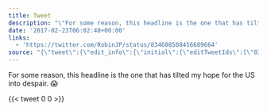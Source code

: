 ```yaml
---
title: Tweet
description: "\"For some reason, this headline is the one that has tilted my hope for the US into despair. \U0001F631 \""
date: '2017-02-23T06:02:48+00:00'
links:
  - 'https://twitter.com/RobinJP/status/834608508456689664'
source: "{\"tweet\":{\"edit_info\":{\"initial\":{\"editTweetIds\":[\"834653217438973952\"],\"editableUntil\":\"2017-02-23T07:36:48.801Z\",\"editsRemaining\":\"5\",\"isEditEligible\":true}},\"retweeted\":false,\"source\":\"<a href=\\\"http://twitter.com/download/android\\\" rel=\\\"nofollow\\\">Twitter for Android</a>\",\"entities\":{\"hashtags\":[],\"symbols\":[],\"user_mentions\":[],\"urls\":[{\"url\":\"https://t.co/1Ce8VPR7C5\",\"expanded_url\":\"https://twitter.com/RobinJP/status/834608508456689664\",\"display_url\":\"twitter.com/RobinJP/status…\",\"indices\":[\"93\",\"116\"]}]},\"display_text_range\":[\"0\",\"116\"],\"favorite_count\":\"0\",\"id_str\":\"834653217438973952\",\"truncated\":false,\"retweet_count\":\"0\",\"id\":\"834653217438973952\",\"possibly_sensitive\":false,\"created_at\":\"Thu Feb 23 06:36:48 +0000 2017\",\"favorited\":false,\"full_text\":\"For some reason, this headline is the one that has tilted my hope for the US into despair. \U0001F631 https://t.co/1Ce8VPR7C5\",\"lang\":\"en\"}}"
---
```

For some reason, this headline is the one that has tilted my hope for the US into despair. 😱 
    
{{< tweet 0 0 >}}
    
